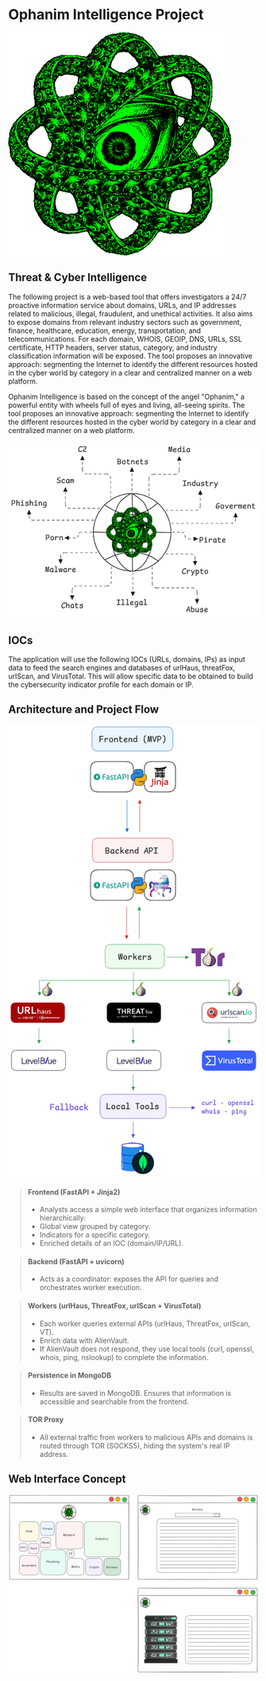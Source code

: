 # Ophanim Intelligence Project
![ophanim_icon](./img/ophanim.png)

## Threat & Cyber Intelligence

The following project is a web-based tool that offers investigators a 24/7 proactive information service about domains, URLs, and IP addresses related to malicious, illegal, fraudulent, and unethical activities. It also aims to expose domains from relevant industry sectors such as government, finance, healthcare, education, energy, transportation, and telecommunications. For each domain, WHOIS, GEOIP, DNS, URLs, SSL certificate, HTTP headers, server status, category, and industry classification information will be exposed.
The tool proposes an innovative approach: segmenting the Internet to identify the different resources hosted in the cyber world by category in a clear and centralized manner on a web platform.

Ophanim Intelligence is based on the concept of the angel "Ophanim," a powerful entity with wheels full of eyes and living, all-seeing spirits. The tool proposes an innovative approach: segmenting the Internet to identify the different resources hosted in the cyber world by category in a clear and centralized manner on a web platform.

![ophanim_network](./img/ophanim_network.png)

## IOCs
The application will use the following IOCs (URLs, domains, IPs) as input data to feed the search engines and databases of urlHaus, threatFox, urlScan, and VirusTotal. This will allow specific data to be obtained to build the cybersecurity indicator profile for each domain or IP.

## Architecture and Project Flow
![ophanim_intelligence_app](./img/ophanim_intelligence_app.png)

> #### Frontend (FastAPI + Jinja2)
>
> - Analysts access a simple web interface that organizes information hierarchically:
> - Global view grouped by category.
> - Indicators for a specific category.
> - Enriched details of an IOC (domain/IP/URL).

> #### Backend (FastAPI + uvicorn)
> 
> - Acts as a coordinator: exposes the API for queries and orchestrates worker execution.

> #### Workers (urlHaus, ThreatFox, urlScan + VirusTotal)
> 
> - Each worker queries external APIs (urlHaus, ThreatFox, urlScan, VT).
> - Enrich data with AlienVault.
> - If AlienVault does not respond, they use local tools (curl, openssl, whois, ping, nslookup) to complete the information.

> #### Persistence in MongoDB
> 
> - Results are saved in MongoDB. Ensures that information is accessible and searchable from the frontend.

> #### TOR Proxy
> 
> - All external traffic from workers to malicious APIs and domains is routed through TOR (SOCKS5), hiding the system's real IP address.

## Web Interface Concept
![ophanim_interface](./img/ophanim_full_interface.png)

